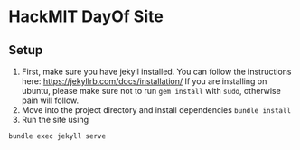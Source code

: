 # HackMIT DayOf Site

## Setup
1. First, make sure you have jekyll installed. You can follow the instructions here: https://jekyllrb.com/docs/installation/
If you are installing on ubuntu, please make sure not to run `gem install` with `sudo`, otherwise pain will follow.
2. Move into the project directory and install dependencies
`bundle install`
3. Run the site using
```
bundle exec jekyll serve
```

